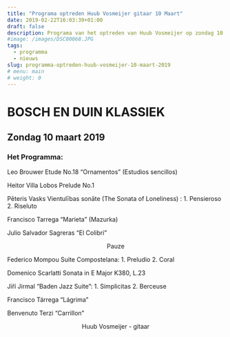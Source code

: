 ```yaml
---
title: "Programa optreden Huub Vosmeijer gitaar 10 Maart"
date: 2019-02-22T16:03:39+01:00
draft: false
description: Programa van het optreden van Huub Vosmeijer op zondag 10 maart 2019 in Bosch en Duin
#image: /images/DSC00068.JPG
tags:
  - programma
  - nieuws
slug: programma-optreden-huub-vosmeijer-10-maart-2019
# menu: main
# weight: 0
---
```


# BOSCH EN DUIN KLASSIEK

## Zondag 10 maart 2019
### Het Programma:


Leo Brouwer			Etude No.18 “Ornamentos” (Estudios sencillos)


Heitor Villa Lobos		Prelude No.1

Pēteris Vasks			Vientulības sonāte (The Sonata of Loneliness) : 
					1. Pensieroso
					2. Riseluto

Francisco Tarrega			“Marieta” (Mazurka)

Julio Salvador Sagreras		“El Colibri”


<center>Pauze</center>


Federico Mompou		Suite Compostelana:
					1. Preludio
					2. Coral


Domenico Scarlatti		Sonata in E Major K380, L.23


Jiří Jirmal				“Baden Jazz Suite”:
					1. Simplicitas
					2. Berceuse

Francisco Tárrega			“Lágrima”

Benvenuto Terzi			“Carrillon”


<center>Huub Vosmeijer - gitaar</center>